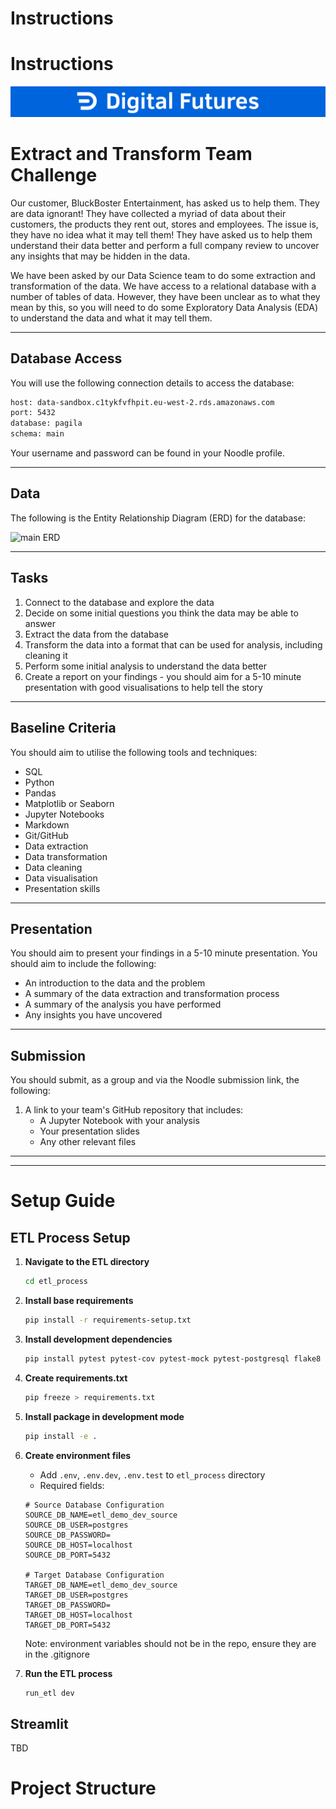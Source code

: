 # Instructions

# Instructions

![Digital Futures Academy](https://github.com/digital-futures-academy/DataScienceMasterResources/blob/main/Resources/datascience-notebook-header.png?raw=true)

# Extract and Transform Team Challenge

Our customer, BluckBoster Entertainment, has asked us to help them.  They are data ignorant!  They have collected a myriad of data about their customers, the products they rent out, stores and employees.  The issue is, they have no idea what it may tell them!  They have asked us to help them understand their data better and perform a full company review to uncover any insights that may be hidden in the data.

We have been asked by our Data Science team to do some extraction and transformation of the data.  We have access to a relational database with a number of tables of data.  However, they have been unclear as to what they mean by this, so you will need to do some Exploratory Data Analysis (EDA) to understand the data and what it may tell them.

---

## Database Access

You will use the following connection details to access the database:

```txt
host: data-sandbox.c1tykfvfhpit.eu-west-2.rds.amazonaws.com
port: 5432
database: pagila
schema: main
```

Your username and password can be found in your Noodle profile.

---

## Data

The following is the Entity Relationship Diagram (ERD) for the database:

![main ERD](./images/mainERD.png)

---

## Tasks

1. Connect to the database and explore the data
2. Decide on some initial questions you think the data may be able to answer
3. Extract the data from the database
4. Transform the data into a format that can be used for analysis, including cleaning it
5. Perform some initial analysis to understand the data better
6. Create a report on your findings - you should aim for a 5-10 minute presentation with good visualisations to help tell the story

---

## Baseline Criteria

You should aim to utilise the following tools and techniques:

- SQL
- Python
- Pandas
- Matplotlib or Seaborn
- Jupyter Notebooks
- Markdown
- Git/GitHub
- Data extraction
- Data transformation
- Data cleaning
- Data visualisation
- Presentation skills

---

## Presentation

You should aim to present your findings in a 5-10 minute presentation.  You should aim to include the following:

- An introduction to the data and the problem
- A summary of the data extraction and transformation process
- A summary of the analysis you have performed
- Any insights you have uncovered

---

## Submission

You should submit, as a group and via the Noodle submission link, the following:

1. A link to your team's GitHub repository that includes:
   - A Jupyter Notebook with your analysis
   - Your presentation slides
   - Any other relevant files

---

---

# Setup Guide

## ETL Process Setup

1. **Navigate to the ETL directory**
   ```bash
   cd etl_process
   ```

2. **Install base requirements**
   ```bash
   pip install -r requirements-setup.txt
   ```

3. **Install development dependencies**
   ```bash
   pip install pytest pytest-cov pytest-mock pytest-postgresql flake8 sqlfluff ipykernel pandas sqlalchemy python-dotenv psycopg[binary]
   ```

4. **Create requirements.txt** 
      ```bash
      pip freeze > requirements.txt
      ```
5. **Install package in development mode**
   ```bash
   pip install -e .
   ```

6. **Create environment files**
   - Add `.env`, `.env.dev`, `.env.test` to `etl_process` directory
   - Required fields:
   ```env
   # Source Database Configuration
   SOURCE_DB_NAME=etl_demo_dev_source
   SOURCE_DB_USER=postgres
   SOURCE_DB_PASSWORD=
   SOURCE_DB_HOST=localhost
   SOURCE_DB_PORT=5432

   # Target Database Configuration
   TARGET_DB_NAME=etl_demo_dev_source
   TARGET_DB_USER=postgres
   TARGET_DB_PASSWORD=
   TARGET_DB_HOST=localhost
   TARGET_DB_PORT=5432
   ```
   Note: environment variables should not be in the repo, ensure they are in the .gitignore

7. **Run the ETL process**
   ```bash
   run_etl dev
   ```

## Streamlit
TBD


# Project Structure
